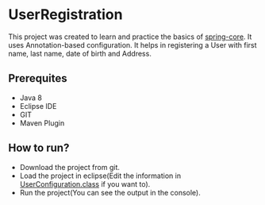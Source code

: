 # UserRegistration
This project was created to learn and practice the basics of [spring-core](https://docs.spring.io/spring-framework/docs/current/spring-framework-reference/core.html). It uses Annotation-based configuration.
It helps in registering a User with first name, last name, date of birth and Address.

## Prerequites
- Java 8
- Eclipse IDE
- GIT
- Maven Plugin

## How to run?
- Download the project from git.
- Load the project in eclipse(Edit the information in [UserConfiguration.class](https://github.com/DhwaniSondhi/UserRegistration/blob/master/src/main/java/org/practice/UserRegistration/UserConfiguration.java) if you want to).
- Run the project(You can see the output in the console).
